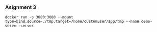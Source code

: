 ### Asignment 3

```docker run -p 3000:3000 --mount type=bind,source=./tmp,target=/home/customuser/app/tmp --name demo-server server```
